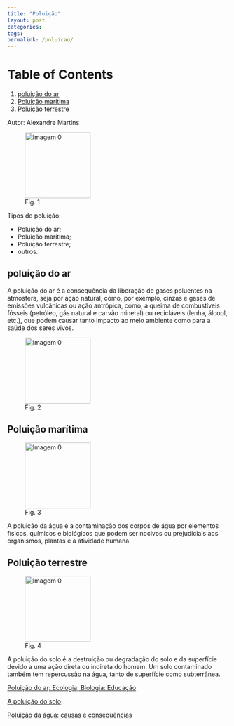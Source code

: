 ```yaml
---
title: "Poluição"
layout: post
categories: 
tags: 
permalink: /poluicao/
---
```



# Table of Contents

   1.  [poluição do ar](#orgf7ed602)
   2.  [Poluição marítima](#orga676c99)
   3.  [Poluição terrestre](#org3d8f96c)

Autor: Alexandre Martins

<figure>
<img  src="/1P/assets/poluicao0.jpg" alt="Imagem 0" width="150"/>
<figcaption>Fig. 1</figcaption>
</figure>

Tipos de poluição:

-   Poluição do ar;
-   Poluição marítima;
-   Poluição terrestre;
-   outros.


<a id="orgf7ed602"></a>

## poluição do ar

A poluição do ar é a consequência da liberação de gases poluentes na atmosfera, seja por ação natural, como, por exemplo, cinzas e gases de emissões vulcânicas ou ação antrópica, como, a queima de combustíveis fósseis (petróleo, gás natural e carvão mineral) ou recicláveis (lenha, álcool, etc.), que podem causar tanto impacto ao meio ambiente como para a saúde dos seres vivos.

<figure>
<img  src="/1P/assets/poluicao1.png" alt="Imagem 0" width="150"/>
<figcaption>Fig. 2</figcaption>
</figure>


<a id="orga676c99"></a>

## Poluição marítima

<figure>
<img  src="/1P/assets/poluicao2.png" alt="Imagem 0" width="150"/>
<figcaption>Fig. 3</figcaption>
</figure>

A poluição da água é a contaminação dos corpos de água por elementos físicos, químicos e biológicos que podem ser nocivos ou prejudiciais aos organismos, plantas e à atividade humana.


<a id="org3d8f96c"></a>

## Poluição terrestre

<figure>
<img  src="/1P/assets/poluicao3.png" alt="Imagem 0" width="150"/>
<figcaption>Fig. 4</figcaption>
</figure>

A poluição do solo é a destruição ou degradação do solo e da superfície devido a uma ação direta ou indireta do homem. Um solo contaminado também tem repercussão na água, tanto de superfície como subterrânea.

[Poluição do ar; Ecologia; Biologia: Educação](http://educacao.globo.com/biologia/assunto/ecologia/poluicao-do-ar.html)

[A poluição do solo](https://ingeoexpert.com/pt/blog/2020/11/23/a-poluicao-do-solo/)

[Poluição da água: causas e consequências](https://www.todamateria.com.br/poluicao-da-agua/)
